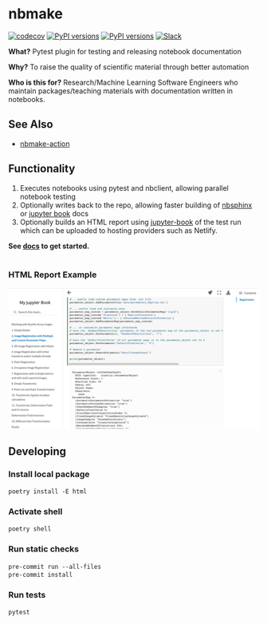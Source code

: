 # nbmake
[![codecov](https://codecov.io/gh/treebeardtech/nbmake/branch/main/graph/badge.svg?token=9GuDM35FuO)](https://codecov.io/gh/treebeardtech/nbmake)
[![PyPI versions](https://img.shields.io/pypi/pyversions/nbmake?logo=python&logoColor=white)](https://pypi.org/project/nbmake)
[![PyPI versions](https://img.shields.io/pypi/v/nbmake?logo=python&logoColor=white)](https://pypi.org/project/nbmake) [![Slack](https://img.shields.io/static/v1?label=slack&message=join&color=green&logo=slack)](https://join.slack.com/t/treebeard-entmoot/shared_invite/zt-jyvuqted-xBjnbvlfcu5P2ltBvn1~mg)

**What?** Pytest plugin for testing and releasing notebook documentation

**Why?** To raise the quality of scientific material through better automation

**Who is this for?** Research/Machine Learning Software Engineers who maintain packages/teaching materials with documentation written in notebooks.

## See Also

* [nbmake-action](https://github.com/treebeardtech/nbmake-action)

## Functionality

1. Executes notebooks using pytest and nbclient, allowing parallel notebook testing
2. Optionally writes back to the repo, allowing faster building of [nbsphinx](https://github.com/spatialaudio/nbsphinx) or [jupyter book](https://github.com/executablebooks/jupyter-book) docs
3. Optionally builds an HTML report using [jupyter-book](https://github.com/executablebooks/jupyter-book) of the test run which can be uploaded to hosting providers such as Netlify.

**See [docs](https://treebeardtech.github.io/nbmake) to get started.**
<br/>
<br/>

### HTML Report Example

![HTML Report](docs/screen.png)


## Developing

### Install local package
```
poetry install -E html
```

### Activate shell
```
poetry shell
```

### Run static checks
```
pre-commit run --all-files
pre-commit install
```

### Run tests
```
pytest
```

